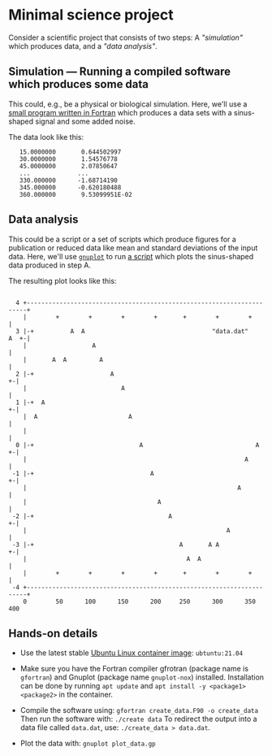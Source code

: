 # Minimal science project

Consider a scientific project that consists of two steps: A _"simulation"_ which produces data, and a _"data analysis"_.

## Simulation — Running a compiled software which produces some data

This could, e.g., be a physical or biological simulation. Here, we'll use a [small program written in Fortran](create_data.F90) which produces a data sets with a sinus-shaped signal and some added noise.

The data look like this:
```
   15.0000000       0.644502997    
   30.0000000       1.54576778    
   45.0000000       2.07850647    
   ...             ...
   330.000000      -1.68714190    
   345.000000      -0.620180488    
   360.000000       9.53099951E-02
```

## Data analysis

This could be a script or a set of scripts which produce figures for a publication or reduced data like mean and standard deviations of the input data. Here, we'll use [`gnuplot`](https://en.wikipedia.org/wiki/Gnuplot) to run [a script](plot_data.gp) which plots the sinus-shaped data produced in step A.

The resulting plot looks like this:
```
                                                                            
  4 +----------------------------------------------------------------------+   
    |        +        +        +        +       +        +        +        |   
  3 |-+          A  A                                   "data.dat"    A  +-|   
    |                  A                                                   |   
    |       A  A         A                                                 |   
  2 |-+                     A                                            +-|   
    |                          A                                           |   
  1 |-+  A                                                               +-|   
    |  A                         A                                         |   
    |                                                                      |   
  0 |-+                             A                               A    +-|   
    |                                                            A         |   
 -1 |-+                                A                                 +-|   
    |                                                          A           |   
    |                                    A                                 |   
 -2 |-+                                     A                            +-|   
    |                                                       A              |   
 -3 |-+                                        A       A A               +-|   
    |                                            A  A                      |   
    |        +        +        +        +       +        +        +        |   
 -4 +----------------------------------------------------------------------+   
    0        50      100      150      200     250      300      350      400  

```

## Hands-on details

- Use the latest stable [Ubuntu Linux container image](https://hub.docker.com/_/ubuntu): `ubtuntu:21.04`

- Make sure you have the Fortran compiler gfrotran (package name is `gfortran`) and Gnuplot (package name `gnuplot-nox`) installed. Installation can be done by running `apt update` and `apt install -y <package1> <package2>` in the container.

- Compile the software using: `gfortran create_data.F90 -o create_data` Then run the software with: `./create data` To redirect the output into a data file called `data.dat`, use: `./create_data > data.dat`.

- Plot the data with: `gnuplot plot_data.gp`